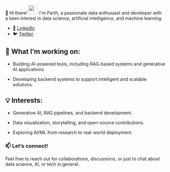 👋 Hi there! <img src="https://media.giphy.com/media/hvRJCLFzcasrR4ia7z/giphy.gif" width="30px"/>
 I'm Parth, a passionate data enthusiast and developer with a keen interest in data science, artificial intelligence, and machine learning.

- 💼 [LinkedIn](https://www.linkedin.com/in/parth-rana-927254208/)
- 🐦 [Twitter](https://x.com/parth_4_xo)

 
## 🔭 What I’m working on:
- Building AI-powered tools, including RAG-based systems and generative AI applications.

- Developing backend systems to support intelligent and scalable solutions.

## 💡 Interests:
- Generative AI, RAG pipelines, and backend development.

- Data visualization, storytelling, and open-source contributions.

- Exploring AI/ML from research to real-world deployment.

### 📫 Let’s connect!
Feel free to reach out for collaborations, discussions, or just to chat about data science, AI, or tech in general.
